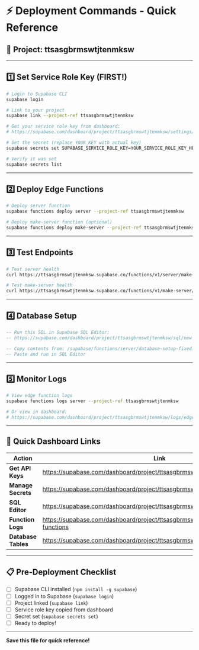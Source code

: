 # ⚡ Deployment Commands - Quick Reference

## 🎯 Project: ttsasgbrmswtjtenmksw

---

## 1️⃣ Set Service Role Key (FIRST!)

```bash
# Login to Supabase CLI
supabase login

# Link to your project
supabase link --project-ref ttsasgbrmswtjtenmksw

# Get your service role key from dashboard:
# https://supabase.com/dashboard/project/ttsasgbrmswtjtenmksw/settings/api

# Set the secret (replace YOUR_KEY with actual key)
supabase secrets set SUPABASE_SERVICE_ROLE_KEY=YOUR_SERVICE_ROLE_KEY_HERE

# Verify it was set
supabase secrets list
```

---

## 2️⃣ Deploy Edge Functions

```bash
# Deploy server function
supabase functions deploy server --project-ref ttsasgbrmswtjtenmksw

# Deploy make-server function (optional)
supabase functions deploy make-server --project-ref ttsasgbrmswtjtenmksw
```

---

## 3️⃣ Test Endpoints

```bash
# Test server health
curl https://ttsasgbrmswtjtenmksw.supabase.co/functions/v1/server/make-server-96250128/health

# Test make-server health
curl https://ttsasgbrmswtjtenmksw.supabase.co/functions/v1/make-server/health
```

---

## 4️⃣ Database Setup

```sql
-- Run this SQL in Supabase SQL Editor:
-- https://supabase.com/dashboard/project/ttsasgbrmswtjtenmksw/sql/new

-- Copy contents from: /supabase/functions/server/database-setup-fixed.sql
-- Paste and run in SQL Editor
```

---

## 5️⃣ Monitor Logs

```bash
# View edge function logs
supabase functions logs server --project-ref ttsasgbrmswtjtenmksw

# Or view in dashboard:
# https://supabase.com/dashboard/project/ttsasgbrmswtjtenmksw/logs/edge-functions
```

---

## 🔗 Quick Dashboard Links

| Action | Link |
|--------|------|
| **Get API Keys** | https://supabase.com/dashboard/project/ttsasgbrmswtjtenmksw/settings/api |
| **Manage Secrets** | https://supabase.com/dashboard/project/ttsasgbrmswtjtenmksw/settings/functions |
| **SQL Editor** | https://supabase.com/dashboard/project/ttsasgbrmswtjtenmksw/sql/new |
| **Function Logs** | https://supabase.com/dashboard/project/ttsasgbrmswtjtenmksw/logs/edge-functions |
| **Database Tables** | https://supabase.com/dashboard/project/ttsasgbrmswtjtenmksw/editor |

---

## 📋 Pre-Deployment Checklist

- [ ] Supabase CLI installed (`npm install -g supabase`)
- [ ] Logged in to Supabase (`supabase login`)
- [ ] Project linked (`supabase link`)
- [ ] Service role key copied from dashboard
- [ ] Secret set (`supabase secrets set`)
- [ ] Ready to deploy!

---

**Save this file for quick reference!**
